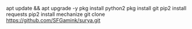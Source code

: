 apt update && apt upgrade -y
pkg install python2
pkg install git
pip2 install requests
pip2 install mechanize
git clone https://github.com/SFGamink/surya.git
